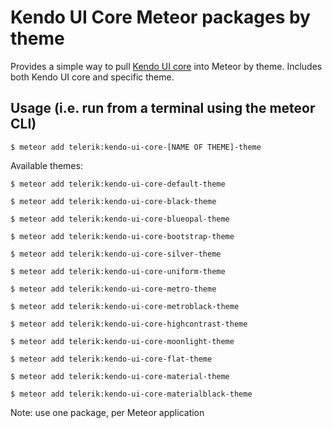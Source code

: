 # Kendo UI Core Meteor packages by theme

Provides a simple way to pull [Kendo UI core](https://github.com/telerik/kendo-ui-core) into Meteor by theme. Includes both Kendo UI core and specific theme.

## Usage (i.e. run from a terminal using the meteor CLI)

```
$ meteor add telerik:kendo-ui-core-[NAME OF THEME]-theme
```

Available themes:

```
$ meteor add telerik:kendo-ui-core-default-theme

$ meteor add telerik:kendo-ui-core-black-theme

$ meteor add telerik:kendo-ui-core-blueopal-theme

$ meteor add telerik:kendo-ui-core-bootstrap-theme

$ meteor add telerik:kendo-ui-core-silver-theme

$ meteor add telerik:kendo-ui-core-uniform-theme

$ meteor add telerik:kendo-ui-core-metro-theme

$ meteor add telerik:kendo-ui-core-metroblack-theme

$ meteor add telerik:kendo-ui-core-highcontrast-theme

$ meteor add telerik:kendo-ui-core-moonlight-theme

$ meteor add telerik:kendo-ui-core-flat-theme

$ meteor add telerik:kendo-ui-core-material-theme

$ meteor add telerik:kendo-ui-core-materialblack-theme

```

Note: use one package, per Meteor application
